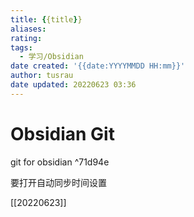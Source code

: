 ```yaml
---
title: {{title}}
aliases: 
rating:
tags:
  - 学习/Obsidian
date created: '{{date:YYYYMMDD HH:mm}}'
author: tusrau
date updated: 20220623 03:36
---
```


# Obsidian Git

git for obsidian ^71d94e

要打开自动同步时间设置

[[20220623]]
